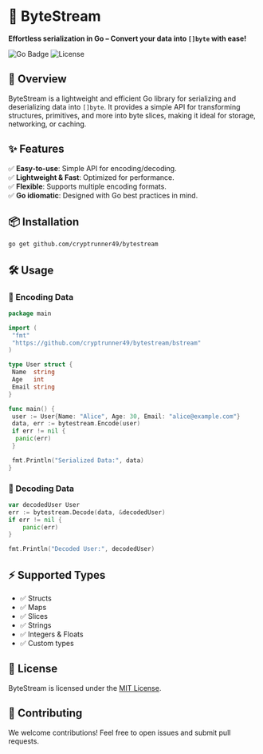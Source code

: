 # 💨 ByteStream

**Effortless serialization in Go – Convert your data into `[]byte` with ease!**

![Go Badge](https://img.shields.io/badge/Go-1.21-blue?style=flat)
![License](https://img.shields.io/badge/License-MIT-green)

## 🚀 Overview

ByteStream is a lightweight and efficient Go library for serializing and deserializing data into `[]byte`. It provides a simple API for transforming structures, primitives, and more into byte slices, making it ideal for storage, networking, or caching.

## ✨ Features

✅ **Easy-to-use**: Simple API for encoding/decoding.  
✅ **Lightweight & Fast**: Optimized for performance.  
✅ **Flexible**: Supports multiple encoding formats.  
✅ **Go idiomatic**: Designed with Go best practices in mind.  

## 📦 Installation

```sh
go get github.com/cryptrunner49/bytestream
```

## 🛠 Usage

### 🔹 Encoding Data

```go
package main

import (
 "fmt"
 "https://github.com/cryptrunner49/bytestream/bstream"
)

type User struct {
 Name  string
 Age   int
 Email string
}

func main() {
 user := User{Name: "Alice", Age: 30, Email: "alice@example.com"}
 data, err := bytestream.Encode(user)
 if err != nil {
  panic(err)
 }

 fmt.Println("Serialized Data:", data)
}
```

### 🔹 Decoding Data

```go
var decodedUser User
err := bytestream.Decode(data, &decodedUser)
if err != nil {
    panic(err)
}

fmt.Println("Decoded User:", decodedUser)
```

## ⚡ Supported Types

- ✅ Structs
- ✅ Maps
- ✅ Slices
- ✅ Strings
- ✅ Integers & Floats
- ✅ Custom types

## 📜 License

ByteStream is licensed under the [MIT License](LICENSE).

## 🤝 Contributing

We welcome contributions! Feel free to open issues and submit pull requests.
